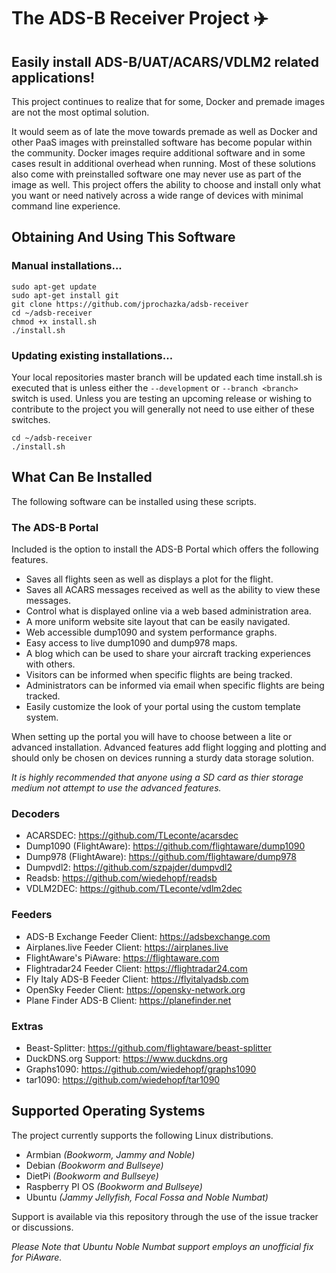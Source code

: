 # The ADS-B Receiver Project :airplane:

## Easily install ADS-B/UAT/ACARS/VDLM2 related applications!

This project continues to realize that for some, Docker and premade images are not the most optimal solution.

It would seem as of late the move towards premade as well as Docker and other PaaS images with preinstalled software has become popular within the community. Docker images require additional software and in some cases result in additional overhead when running. Most of these solutions also come with preinstalled software one may never use as part of the image as well. This project offers the ability to choose and install only what you want or need natively across a wide range of devices with minimal command line experience.

## Obtaining And Using This Software

### Manual installations...

    sudo apt-get update
    sudo apt-get install git
    git clone https://github.com/jprochazka/adsb-receiver
    cd ~/adsb-receiver
    chmod +x install.sh
    ./install.sh

### Updating existing installations...

Your local repositories master branch will be updated each time install.sh is executed that is unless either the `--development` or `--branch <branch>` switch is used. Unless you are testing an upcoming release or wishing to contribute to the project you will generally not need to use either of these switches.

    cd ~/adsb-receiver
    ./install.sh

## What Can Be Installed

The following software can be installed using these scripts.

### The ADS-B Portal

Included is the option to install the ADS-B Portal which offers the following features.

* Saves all flights seen as well as displays a plot for the flight.
* Saves all ACARS messages received as well as the ability to view these messages.
* Control what is displayed online via a web based administration area.
* A more uniform website site layout that can be easily navigated.
* Web accessible dump1090 and system performance graphs.
* Easy access to live dump1090 and dump978 maps.
* A blog which can be used to share your aircraft tracking experiences with others.
* Visitors can be informed when specific flights are being tracked.
* Administrators can be informed via email when specific flights are being tracked.
* Easily customize the look of your portal using the custom template system.

When setting up the portal you will have to choose between a lite or advanced installation. Advanced features add flight logging and plotting and should only be chosen on devices running a sturdy data storage solution.

*It is highly recommended that anyone using a SD card as thier storage medium not attempt to use the advanced features.*

### Decoders

* ACARSDEC:                https://github.com/TLeconte/acarsdec
* Dump1090 (FlightAware):  https://github.com/flightaware/dump1090
* Dump978 (FlightAware):   https://github.com/flightaware/dump978
* Dumpvdl2:                https://github.com/szpajder/dumpvdl2
* Readsb:                  https://github.com/wiedehopf/readsb
* VDLM2DEC:                https://github.com/TLeconte/vdlm2dec

### Feeders

* ADS-B Exchange Feeder Client:   https://adsbexchange.com
* Airplanes.live Feeder Client:   https://airplanes.live
* FlightAware's PiAware:          https://flightaware.com
* Flightradar24 Feeder Client:    https://flightradar24.com
* Fly Italy ADS-B Feeder Client:  https://flyitalyadsb.com
* OpenSky Feeder Client:          https://opensky-network.org
* Plane Finder ADS-B Client:      https://planefinder.net

### Extras

* Beast-Splitter:       https://github.com/flightaware/beast-splitter
* DuckDNS.org Support:  https://www.duckdns.org
* Graphs1090:           https://github.com/wiedehopf/graphs1090
* tar1090:              https://github.com/wiedehopf/tar1090

## Supported Operating Systems

The project currently supports the following Linux distributions.

* Armbian _(Bookworm, Jammy and Noble)_
* Debian _(Bookworm and Bullseye)_
* DietPi _(Bookworm and Bullseye)_
* Raspberry PI OS _(Bookworm and Bullseye)_
* Ubuntu _(Jammy Jellyfish, Focal Fossa and Noble Numbat)_

Support is available via this repository through the use of the issue tracker or discussions.

_Please Note that Ubuntu Noble Numbat support employs an unofficial fix for PiAware._
